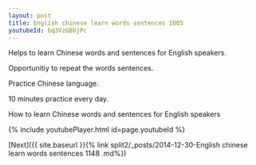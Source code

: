 ```yaml
---
layout: post
title: English chinese learn words sentences 1005 
youtubeId: bq3VzGBbjPc
---
```

 
 
Helps to learn Chinese words and sentences for English speakers.

Opportunitiy to repeat the words sentences. 

Practice Chinese language. 
 
10 minutes practice every day. 
 
How to learn Chinese words and sentences for English speakers 
 
{% include youtubePlayer.html id=page.youtubeId %}
 
 
[Next]({{ site.baseurl }}{% link  split2/_posts/2014-12-30-English chinese learn words sentences 1148 .md%})
 
